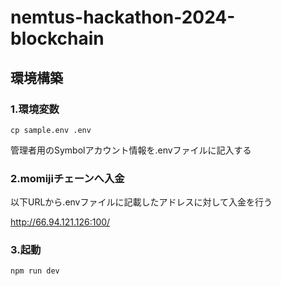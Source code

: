 # nemtus-hackathon-2024-blockchain

## 環境構築

### 1.環境変数
```
cp sample.env .env
```
管理者用のSymbolアカウント情報を.envファイルに記入する

### 2.momijiチェーンへ入金
以下URLから.envファイルに記載したアドレスに対して入金を行う

http://66.94.121.126:100/

### 3.起動
```
npm run dev
```
